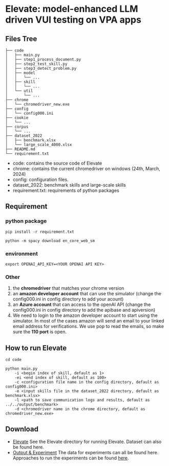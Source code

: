 # Elevate: model-enhanced LLM driven VUI testing on VPA apps

## Files Tree

```text
├── code
│   ├── main.py
│   ├── step1_process_document.py
│   ├── step2_test_skill.py
│   ├── step3_detect_problem.py
│   ├── model
│   │   └── ...
│   ├── skill
│   │   └── ...
│   └── util
│       └── ...
├── chrome
│   └── chromedriver_new.exe
├── config
│   └── config000.ini
├── cookie
│   └── ...
├── corpus
│   └── ...
├── dataset_2022
│   ├── benchmark.xlsx
│   └── large_scale_4000.xlsx
├── README.md
└── requirement.txt
```

* code: contains the source code of Elevate
* chrome: contains the current chromedriver on windows (24th, March, 2024)
* config: configuration files.
* dataset_2022: benchmark skills and large-scale skills
* requirement.txt: requirements of python packages

## Requirement

### python package
`pip install -r requirement.txt`

`python -m spacy download en_core_web_sm`

### environment

`export OPENAI_API_KEY=<YOUR OPENAI API KEY>`

### Other
1. the **chromedriver** that matches your chrome version
2. an **amazon developer account** that can use the simulator (change the config000.ini in config directory to add your acount)
3. an **Azure account** that can access to the openAI API (change the config000.ini in config directory to add the apibase and apiversion)
4. We need to login to the amazon developer account to start using the simulator. In most of the cases amazon will send an email to your linked email address for verifications. We use pop to read the emails, so make sure the **110 port** is open.

## How to run Elevate

```
cd code

python main.py 
    -i <begin index of skill, default as 1> 
    -ei <end index of skill, default as 100> 
    -c <configuration file name in the config directory, default as config000.ini> 
    -e <input skills file in the dataset_2022 directory, default as benchmark.xlsx> 
    -l <path to save communication logs and results, default as ../../output/benchmark> 
    -d <chromedriver name in the chrome directory, default as chromedriver_new.exe>
```


## Download
* [Elevate](tool/Elevate.zip) See the Elevate directory for running Elevate. Dataset can also be found here.
* [Output & Experiment](tool/experiment.zip) The data for experiments can all be found here. Approaches to run the experiments can be found [here](experiment.md).